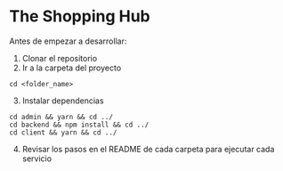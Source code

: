 # The Shopping Hub
Antes de empezar a desarrollar:
1. Clonar el repositorio
2. Ir a la carpeta del proyecto
```
cd <folder_name>
```
3. Instalar dependencias
```
cd admin && yarn && cd ../
cd backend && npm install && cd ../
cd client && yarn && cd ../
```
4. Revisar los pasos en el README de cada carpeta para ejecutar cada servicio
